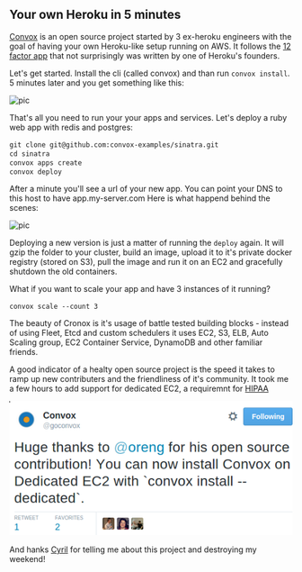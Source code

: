 ## Your own Heroku in 5 minutes

[Convox](http://www.convox.com) is an open source project started by 3 ex-heroku engineers with the goal of having your own Heroku-like setup running on AWS. It follows the [12 factor app](http://12factor.net) that not surprisingly was written by one of Heroku's founders.

Let's get started. Install the cli (called convox) and than run `convox install`. 5 minutes later and you get something like this:

![pic](images/convox.jpg)

That's all you need to run your your apps and services. Let's deploy a ruby web app with redis and postgres:
```
git clone git@github.com:convox-examples/sinatra.git
cd sinatra
convox apps create
convox deploy
```
After a minute you'll see a url of your new app. You can point your DNS to this host to have app.my-server.com
Here is what happend behind the scenes:

![pic](images/convox-new-app.jpg)

Deploying a new version is just a matter of running the  `deploy` again.
It will gzip the folder to your cluster, build an image, upload it to it's private docker registry (stored on S3), pull the image and run it on an EC2 and gracefully shutdown the old containers.

What if you want to scale your app and have 3 instances of it running?
```
convox scale --count 3
```

The beauty of Cronox is it's usage of battle tested building blocks - instead of using Fleet, Etcd and custom schedulers it uses EC2, S3, ELB, Auto Scaling group, EC2 Container Service, DynamoDB and other familiar friends.

A good indicator of a healty open source project is the speed it takes to ramp up new contributers and the friendliness of it's community.
It took me a few hours to add support for dedicated EC2, a requiremnt for [HIPAA](https://en.wikipedia.org/wiki/Health_Insurance_Portability_and_Accountability_Act) 

![tweet](images/tweet.png)

And hanks [Cyril](https://twitter.com/cyx) for telling me about this project and destroying my weekend!